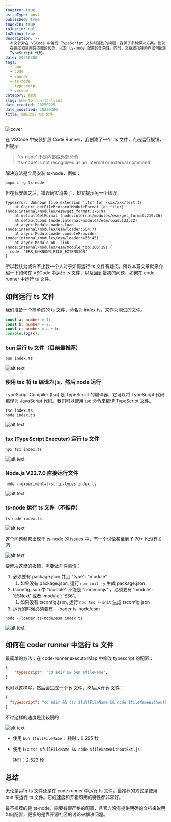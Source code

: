 ```yaml
---
toAstro: true
astroType: post
published: true
toWexin: true
toJuejin: null
toZhihu: true
description: >-
  本文针对在 VSCode 中运行 TypeScript 文件时遇到的问题，提供了多种解决方案。比较了不同方式的优缺点，特别强调了 bun
  在速度和易用性方面的优势，以及 ts-node 配置的复杂性。同时，文章还指导用户如何配置 Code Runner 扩展，以便更方便地运行
  TypeScript 代码。
date: 20250306
tags:
  - bun
  - code
  - runner
  - ts-node
  - typescript
  - vscode
category: 前端
slug: how-to-run-ts-files
date_created: 20250225
date_modified: 20250306
title: 如何运行 ts 文件
---
```


![cover](<https://s2.loli.net/2025/03/06/kfu6KdC2m1HoLM9.png>)

在 VSCode 中安装扩展 Code Runner，我创建了一个 .ts 文件，点击运行按钮，但提示

> 'ts-node' 不是内部或外部命令  
> 'ts-node' is not recognized as an internal or external command

解决方法是全局安装 ts-node，例如：

``` shell
pnpm i -g ts-node
```

但在我安装之后，错误确实消失了，却又提示另一个错误

``` log
TypeError: Unknown file extension ".ts" for /xxx/xxx/test.ts
    at Object.getFileProtocolModuleFormat [as file:] (node:internal/modules/esm/get_format:176:9)
    at defaultGetFormat (node:internal/modules/esm/get_format:219:36)
    at defaultLoad (node:internal/modules/esm/load:133:22)
    at async ModuleLoader.load (node:internal/modules/esm/loader:554:7)
    at async ModuleLoader.moduleProvider (node:internal/modules/esm/loader:435:45)
    at async ModuleJob._link (node:internal/modules/esm/module_job:106:19) {
  code: 'ERR_UNKNOWN_FILE_EXTENSION'
}
```

所以我认为或许不止我一个人对于如何运行 ts 文件有疑问，所以本篇文章就来介绍一下如何在 VSCode 中运行 ts 文件，以及回到最初的问题，如何在 code runner 中运行 ts 文件。

## 如何运行 ts 文件

我们准备一个简单的的 ts 文件，命名为 index.ts，来作为测试的文件。

``` typescript
const a: number = 1;  
const b: number = 2;
const c: number = a + b;
console.log(c);
```

### bun 运行 ts 文件（目前最推荐）

``` shell
bun index.ts
```

![alt text](<https://s2.loli.net/2025/03/06/FOLdGi1ST9Wo4wA.png>)

### 使用 tsc 将 ts 编译为 js，然后 node 运行

TypeScript Compiler (tsc) 是 TypeScript 的编译器，它可以将 TypeScript 代码编译为 JavaScript 代码。我们可以使用 tsc 命令来编译 TypeScript 文件。

``` shell
tsc index.ts
node index.js
```

![alt text](<https://s2.loli.net/2025/03/06/eCA2hNItTwjxrG9.png>)

### tsx (TypeScript Executer) 运行 ts 文件

``` shell
npx tsx index.ts
```

![alt text](<https://s2.loli.net/2025/03/06/POMlTqEnaJkbDr8.png>)

### Node.js V22.7.0 直接运行文件

``` shell
node --experimental-strip-types index.ts 
```

![alt text](<https://s2.loli.net/2025/03/06/imBgjLsvEVblytO.png>)

### ts-node 运行 ts 文件（不推荐）

``` shell
ts-node index.ts
```

![alt text](<https://s2.loli.net/2025/03/06/Qm5Rn6jVTSMUGrX.png>)

这个问题频繁出现于 ts-node 的 issues 中，有一个讨论甚至到了 70+ 也没有关闭

![alt text](<https://s2.loli.net/2025/03/06/F9Bx6AgVjbD5GLl.png>)

要解决这里的报错，需要做几件事情：

1. 必须要有 package.json 并且 "type": "module"
	1. 如果没有 package.json, 运行 `npm init -y` 生成 package.json
2. tsconfig.json 中 "module" 不能是 "commonjs" ，必须要有 'module': 'ESNext' 或者 'module': 'ES6'。
	1. 如果没有 tsconfig.json, 运行 `npx tsc --init` 生成 tsconfig.json
3. 运行的时候必须要有 --loader ts-node/esm

``` shell
node --loader ts-node/esm index.ts
```

![alt text](<https://s2.loli.net/2025/03/06/N5IO21BzCTxktA7.png>)

## 如何在 coder runner 中运行 ts 文件

最简单的方法：在 code-runner.executorMap 中修改 typescript 的配置：

``` json
{
    "typescript": "cd $dir && bun $fileName",
}
```

也可以这样写，然后会生成一个 js 文件，然后运行 js 文件：

``` json
{
  "typescript": "cd $dir && tsc $fullFileName && node $fileNameWithoutExt.js"
}
```

不过这样的速度是比较慢的

![alt text](<https://s2.loli.net/2025/03/06/59HrEdRhp24iWKw.png>)

- 使用 `bun $fullFileName`：
  耗时：0.295 秒

- 使用 tsc `tsc $fullFileName && node $fileNameWithoutExt.js`：

  耗时：2.523 秒

## 总结

无论是运行 ts 文件还是在 code runner 中运行 ts 文件，最推荐的方式是使用 bun 来运行 ts 文件。它的速度和开箱即用的特性都非常好。

最不推荐的是 ts-node，需要有很严格的配置，且官方没有提供明确的文档来说明如何配置，更多的是靠开源社区的讨论来解决问题。

